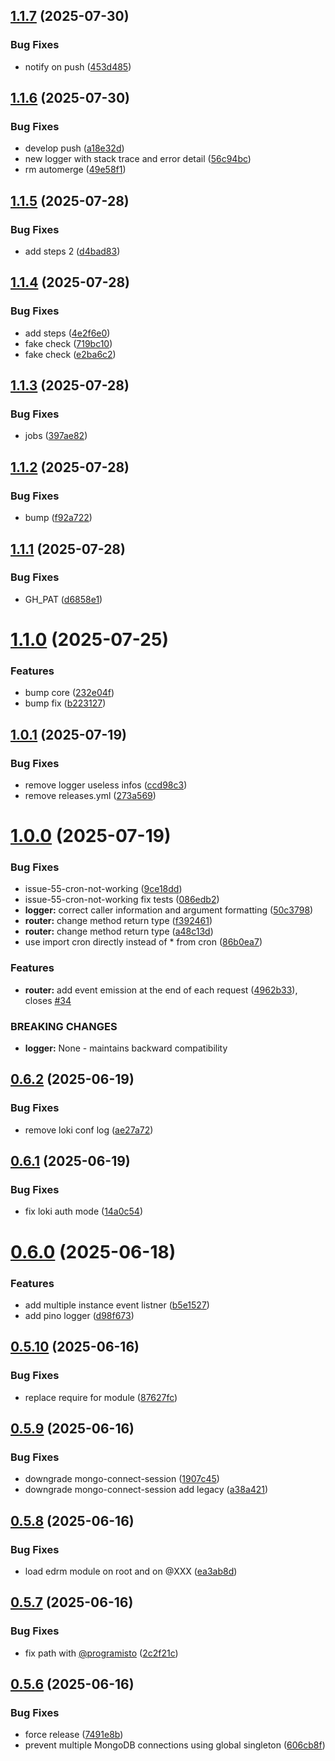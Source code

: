## [1.1.7](https://github.com/programisto-labs/endurance-core/compare/v1.1.6...v1.1.7) (2025-07-30)


### Bug Fixes

* notify on push ([453d485](https://github.com/programisto-labs/endurance-core/commit/453d48565a318a7b78bcc520a9919decd0faea42))

## [1.1.6](https://github.com/programisto-labs/endurance-core/compare/v1.1.5...v1.1.6) (2025-07-30)


### Bug Fixes

* develop push ([a18e32d](https://github.com/programisto-labs/endurance-core/commit/a18e32d383ca66fe9275cd17fee967d96b72e689))
* new logger with stack trace and error detail ([56c94bc](https://github.com/programisto-labs/endurance-core/commit/56c94bcda734984b29cef6f0747f665f27f176c1))
* rm automerge ([49e58f1](https://github.com/programisto-labs/endurance-core/commit/49e58f10a243e5e46bd7e3485436f60e2d4f44ec))

## [1.1.5](https://github.com/programisto-labs/endurance-core/compare/v1.1.4...v1.1.5) (2025-07-28)


### Bug Fixes

* add steps 2 ([d4bad83](https://github.com/programisto-labs/endurance-core/commit/d4bad83dfd8a6f800368abea16118be9368484a7))

## [1.1.4](https://github.com/programisto-labs/endurance-core/compare/v1.1.3...v1.1.4) (2025-07-28)


### Bug Fixes

* add steps ([4e2f6e0](https://github.com/programisto-labs/endurance-core/commit/4e2f6e02ad98c6e798d19a8b55ccb8ec2f7ec771))
* fake check ([719bc10](https://github.com/programisto-labs/endurance-core/commit/719bc103f6d1f6666cad420a04176d366ed6d41c))
* fake check ([e2ba6c2](https://github.com/programisto-labs/endurance-core/commit/e2ba6c2d5c45937dd322e6eaf9fa187ae3734057))

## [1.1.3](https://github.com/programisto-labs/endurance-core/compare/v1.1.2...v1.1.3) (2025-07-28)


### Bug Fixes

* jobs ([397ae82](https://github.com/programisto-labs/endurance-core/commit/397ae8247a1628eb1c277ff54314c354ed089126))

## [1.1.2](https://github.com/programisto-labs/endurance-core/compare/v1.1.1...v1.1.2) (2025-07-28)


### Bug Fixes

* bump ([f92a722](https://github.com/programisto-labs/endurance-core/commit/f92a72218667e86ec1e6f504eabf47c0b8e227da))

## [1.1.1](https://github.com/programisto-labs/endurance-core/compare/v1.1.0...v1.1.1) (2025-07-28)


### Bug Fixes

* GH_PAT ([d6858e1](https://github.com/programisto-labs/endurance-core/commit/d6858e1dd6c9d387a2442309cc97d27a98fd518e))

# [1.1.0](https://github.com/programisto-labs/endurance-core/compare/v1.0.1...v1.1.0) (2025-07-25)


### Features

* bump core ([232e04f](https://github.com/programisto-labs/endurance-core/commit/232e04f622741c85c12ed4fe7621212e03473012))
* bump fix ([b223127](https://github.com/programisto-labs/endurance-core/commit/b2231273690742cb69b69d0bc699b4e3762eeb16))

## [1.0.1](https://github.com/programisto-labs/endurance-core/compare/v1.0.0...v1.0.1) (2025-07-19)


### Bug Fixes

* remove logger useless infos ([ccd98c3](https://github.com/programisto-labs/endurance-core/commit/ccd98c3e2a93a73768607b7d76012038716e4ea2))
* remove releases.yml ([273a569](https://github.com/programisto-labs/endurance-core/commit/273a5695877c50f064bfefbf1a94b4f6a130f9a9))

# [1.0.0](https://github.com/programisto-labs/endurance-core/compare/v0.6.2...v1.0.0) (2025-07-19)


### Bug Fixes

* issue-55-cron-not-working ([9ce18dd](https://github.com/programisto-labs/endurance-core/commit/9ce18dd38a7eb646f65548593d9cf10298509614))
* issue-55-cron-not-working fix tests ([086edb2](https://github.com/programisto-labs/endurance-core/commit/086edb28ce5406d39ed3a973c3009632f022cc6f))
* **logger:** correct caller information and argument formatting ([50c3798](https://github.com/programisto-labs/endurance-core/commit/50c37984daa95c904e17aa82da66e7dfa8a4d968))
* **router:** change method return type ([f392461](https://github.com/programisto-labs/endurance-core/commit/f39246175d246475d9c08e7e77aa1c5ecef66c53))
* **router:** change method return type ([a48c13d](https://github.com/programisto-labs/endurance-core/commit/a48c13dca78b8c3631ab46ce2977086d7ee6270f))
* use import cron directly instead of * from cron ([86b0ea7](https://github.com/programisto-labs/endurance-core/commit/86b0ea77759bf08bb13e260a46a440e763b0992b))


### Features

* **router:** add event emission at the end of each request ([4962b33](https://github.com/programisto-labs/endurance-core/commit/4962b336c65af9b20eb349e084e766bfdf40853b)), closes [#34](https://github.com/programisto-labs/endurance-core/issues/34)


### BREAKING CHANGES

* **logger:** None - maintains backward compatibility

## [0.6.2](https://github.com/programisto-labs/endurance-core/compare/v0.6.1...v0.6.2) (2025-06-19)


### Bug Fixes

* remove loki conf log ([ae27a72](https://github.com/programisto-labs/endurance-core/commit/ae27a728cbbb6cce3e47ceefb69a638fb51cfcd8))

## [0.6.1](https://github.com/programisto-labs/endurance-core/compare/v0.6.0...v0.6.1) (2025-06-19)


### Bug Fixes

* fix loki auth mode ([14a0c54](https://github.com/programisto-labs/endurance-core/commit/14a0c542d3ba042f869d1ea8c9fa2ed9431f6acf))

# [0.6.0](https://github.com/programisto-labs/endurance-core/compare/v0.5.10...v0.6.0) (2025-06-18)


### Features

* add multiple instance event listner ([b5e1527](https://github.com/programisto-labs/endurance-core/commit/b5e152773052c7232e220c8d449e637f08c1d227))
* add pino logger ([d98f673](https://github.com/programisto-labs/endurance-core/commit/d98f673996f48aad1edb608e70f4785041ce7572))

## [0.5.10](https://github.com/programisto-labs/endurance-core/compare/v0.5.9...v0.5.10) (2025-06-16)


### Bug Fixes

* replace require for module ([87627fc](https://github.com/programisto-labs/endurance-core/commit/87627fc8c5f04a045eec342cd9196d3797f967a7))

## [0.5.9](https://github.com/programisto-labs/endurance-core/compare/v0.5.8...v0.5.9) (2025-06-16)


### Bug Fixes

* downgrade mongo-connect-session ([1907c45](https://github.com/programisto-labs/endurance-core/commit/1907c450af4e66739382408a03b02dcbd165326e))
* downgrade mongo-connect-session add legacy ([a38a421](https://github.com/programisto-labs/endurance-core/commit/a38a421db9486cdfcbee569c844ffa9de6d6441e))

## [0.5.8](https://github.com/programisto-labs/endurance-core/compare/v0.5.7...v0.5.8) (2025-06-16)


### Bug Fixes

* load edrm module on root and on @XXX ([ea3ab8d](https://github.com/programisto-labs/endurance-core/commit/ea3ab8d0ed721d1231854e5710eb5b2561478b8a))

## [0.5.7](https://github.com/programisto-labs/endurance-core/compare/v0.5.6...v0.5.7) (2025-06-16)


### Bug Fixes

* fix path with [@programisto](https://github.com/programisto) ([2c2f21c](https://github.com/programisto-labs/endurance-core/commit/2c2f21cc29fab4a8eb73af44d04800dcb2b5ccc9))

## [0.5.6](https://github.com/programisto-labs/endurance-core/compare/v0.5.5...v0.5.6) (2025-06-16)


### Bug Fixes

* force release ([7491e8b](https://github.com/programisto-labs/endurance-core/commit/7491e8bd8a55ab2860b1da2f12855b4ece95b0a2))
* prevent multiple MongoDB connections using global singleton ([606cb8f](https://github.com/programisto-labs/endurance-core/commit/606cb8fb2baf76767f4d1171ee8ca210ee8e2779))
